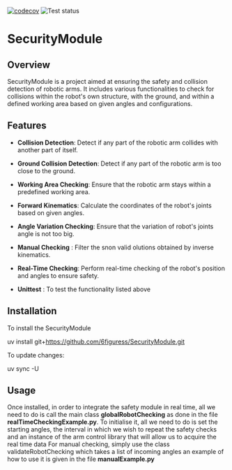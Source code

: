 [![codecov](https://codecov.io/gh/6figuress/SecurityModule/graph/badge.svg?token=HWDLANEU4D)](https://codecov.io/gh/6figuress/SecurityModule)
![Test status](https://github.com/6figuress/SecurityModule/actions/workflows/main.yml/badge.svg)

# SecurityModule

## Overview

SecurityModule is a project aimed at ensuring the safety and collision detection of robotic arms. It includes various functionalities to check for collisions within the robot's own structure, with the ground, and within a defined working area based on given angles and configurations.

## Features

- **Collision Detection**: Detect if any part of the robotic arm collides with another part of itself.
- **Ground Collision Detection**: Detect if any part of the robotic arm is too close to the ground.
- **Working Area Checking**: Ensure that the robotic arm stays within a predefined working area.
- **Forward Kinematics**: Calculate the coordinates of the robot's joints based on given angles.
- **Angle Variation Checking**: Ensure that the variation of robot's joints angle is not too big.
- **Manual Checking** : Filter the snon valid olutions obtained by inverse kinematics.  
- **Real-Time Checking**: Perform real-time checking of the robot's position and angles to ensure safety.

- **Unittest** : To test the functionality listed above
## Installation

To install the SecurityModule

uv install git+https://github.com/6figuress/SecurityModule.git

To update changes:

uv sync -U

## Usage

Once installed, in order to integrate the safety module in real time, all we need to do is call the main class **globalRobotChecking** as done in the file **realTimeCheckingExample.py**. To initialise it, all we need to do is set the starting angles, the interval in which we wish to repeat the safety checks and an instance of the arm control library that will allow us to acquire the real time data
For manual checking, simply use the class validateRobotChecking which takes a list of incoming angles an example of how to use it is given in the file **manualExample.py**

